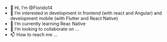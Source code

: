 - 👋 Hi, I’m @Florido14
- 👀 I’m interested in development in frontend (with react and Angular) and development mobile (with Flutter and React Native)
- 🌱 I’m currently learning Reac Native
- 💞️ I’m looking to collaborate on ...
- 📫 How to reach me ...

<!---
Florido14/Florido14 is a ✨ special ✨ repository because its `README.md` (this file) appears on your GitHub profile.
You can click the Preview link to take a look at your changes.
--->
